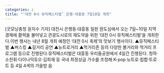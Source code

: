 ```yaml
---
categories: i
title: "‘대전 0시 뮤직페스티벌’ 은행·대흥동 7일10일 개최"
---
```

[굿모닝충청 윤지수 기자] 대전시 은행동·대흥동 일원 원도심에서 오는 7일~10일 지역경제에 활력을 불어넣고 관광도시로의 재도약을 위한 ‘대전 0시 뮤직페스티벌’을 개최한다.이번 행사는 내년 8월 개최 예정인 ‘대전 0시 축제’의 맛보기 행사이다. ▲뮤직페스티벌 ▲버스킹 ▲길거리 공연 ▲뉴트로거리 ▲먹거리존 등의 다양한 볼거리와 먹거리 프로그램 등으로 진행된다.뮤직페스티벌은 대흥동 우리들공원에서 4일간 진행된다. 청하·소찬휘·다이나믹듀오·김희재 등 국내 최정상급 가수를 초청해 K-pop·뉴트로·힙합·트로트 등 4일 4색의 가을밤 음